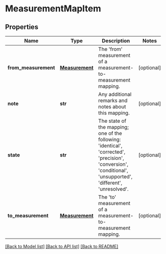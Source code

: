 # MeasurementMapItem

## Properties
Name | Type | Description | Notes
------------ | ------------- | ------------- | -------------
**from_measurement** | [**Measurement**](Measurement.md) | The &#39;from&#39; measurement of a measurement-to-measurement mapping. | [optional] 
**note** | **str** | Any additional remarks and notes about this mapping. | [optional] 
**state** | **str** | The state of the mapping; one of the following: &#39;identical&#39;, &#39;corrected&#39;, &#39;precision&#39;, &#39;conversion&#39;, &#39;conditional&#39;, &#39;unsupported&#39;, &#39;different&#39;, &#39;unresolved&#39;. | [optional] 
**to_measurement** | [**Measurement**](Measurement.md) | The &#39;to&#39; measurement of a measurement-to-measurement mapping. | [optional] 

[[Back to Model list]](../README.md#documentation-for-models) [[Back to API list]](../README.md#documentation-for-api-endpoints) [[Back to README]](../README.md)


